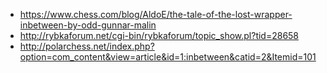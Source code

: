 - https://www.chess.com/blog/AldoE/the-tale-of-the-lost-wrapper-inbetween-by-odd-gunnar-malin
- http://rybkaforum.net/cgi-bin/rybkaforum/topic_show.pl?tid=28658
- http://polarchess.net/index.php?option=com_content&view=article&id=1:inbetween&catid=2&Itemid=101